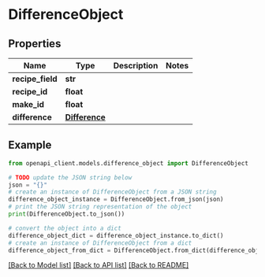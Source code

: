 # DifferenceObject


## Properties

Name | Type | Description | Notes
------------ | ------------- | ------------- | -------------
**recipe_field** | **str** |  | 
**recipe_id** | **float** |  | 
**make_id** | **float** |  | 
**difference** | [**Difference**](Difference.md) |  | 

## Example

```python
from openapi_client.models.difference_object import DifferenceObject

# TODO update the JSON string below
json = "{}"
# create an instance of DifferenceObject from a JSON string
difference_object_instance = DifferenceObject.from_json(json)
# print the JSON string representation of the object
print(DifferenceObject.to_json())

# convert the object into a dict
difference_object_dict = difference_object_instance.to_dict()
# create an instance of DifferenceObject from a dict
difference_object_from_dict = DifferenceObject.from_dict(difference_object_dict)
```
[[Back to Model list]](../README.md#documentation-for-models) [[Back to API list]](../README.md#documentation-for-api-endpoints) [[Back to README]](../README.md)


